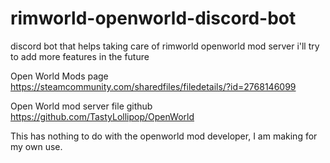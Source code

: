 # rimworld-openworld-discord-bot
discord bot that helps taking care of rimworld openworld mod server
i'll try to add more features in the future

Open World Mods page
https://steamcommunity.com/sharedfiles/filedetails/?id=2768146099

Open World mod server file github
https://github.com/TastyLollipop/OpenWorld


This has nothing to do with the openworld mod developer, I am making for my own use.
